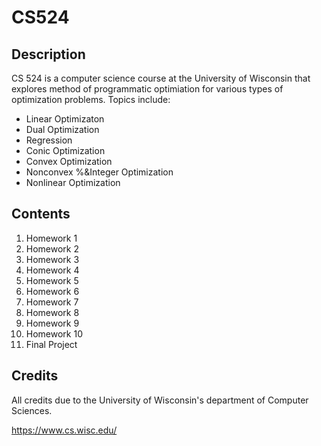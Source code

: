 # CS524

## Description
CS 524 is a computer science course at the University of Wisconsin that explores method of programmatic optimiation for various types of optimization problems. Topics include:
- Linear Optimizaton
- Dual Optimization
- Regression
- Conic Optimization
- Convex Optimization
- Nonconvex %&Integer Optimization
- Nonlinear Optimization

## Contents
1. Homework 1
2. Homework 2
3. Homework 3
4. Homework 4
5. Homework 5
6. Homework 6
7. Homework 7
8. Homework 8
9. Homework 9
10. Homework 10
11. Final Project



## Credits
All credits due to the University of Wisconsin's department of Computer Sciences.

https://www.cs.wisc.edu/